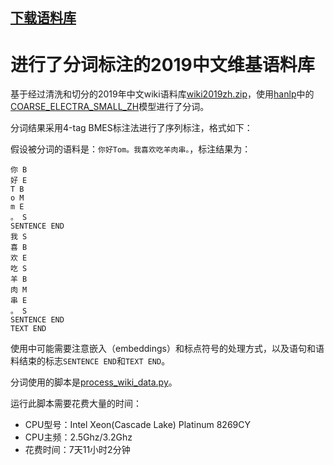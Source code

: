 
## [下载语料库](https://github.com/fastcws/tagged-wiki2019zh/releases/download/v1.0.0/cn-wiki-wseg.7z)

# 进行了分词标注的2019中文维基语料库

基于经过清洗和切分的2019年中文wiki语料库[wiki2019zh.zip](https://github.com/brightmart/nlp_chinese_corpus#1%E7%BB%B4%E5%9F%BA%E7%99%BE%E7%A7%91json%E7%89%88wiki2019zh)，使用[hanlp](https://github.com/hankcs/HanLP)中的[COARSE_ELECTRA_SMALL_ZH](https://hanlp.hankcs.com/docs/api/hanlp/pretrained/tok.html)模型进行了分词。

分词结果采用4-tag BMES标注法进行了序列标注，格式如下：

假设被分词的语料是：`你好Tom。我喜欢吃羊肉串。`，标注结果为：

```
你 B
好 E
T B
o M
m E
。 S
SENTENCE END
我 S
喜 B
欢 E
吃 S
羊 B
肉 M
串 E
。 S
SENTENCE END
TEXT END
```
使用中可能需要注意嵌入（embeddings）和标点符号的处理方式，以及语句和语料结束的标志`SENTENCE END`和`TEXT END`。

分词使用的脚本是[process_wiki_data.py](process_wiki_data.py)。

运行此脚本需要花费大量的时间：

* CPU型号：Intel Xeon(Cascade Lake) Platinum 8269CY
* CPU主频：2.5Ghz/3.2Ghz
* 花费时间：7天11小时2分钟

